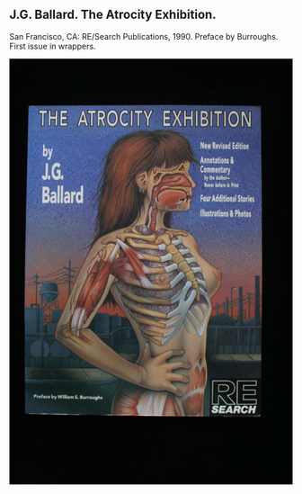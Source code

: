 ## J.G. Ballard. The Atrocity Exhibition.

San Francisco, CA: RE/Search Publications, 1990. Preface by Burroughs. First issue in wrappers. 

![The Atrocity Exhibition](../assets/images/the-atrocity-exhibition-1.jpg)
